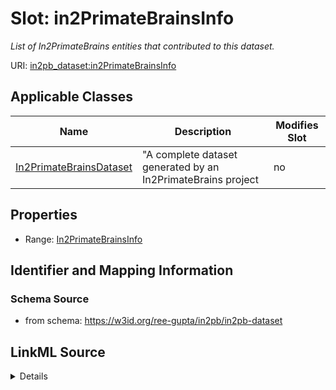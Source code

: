 # Slot: in2PrimateBrainsInfo


_List of In2PrimateBrains entities that contributed to this dataset._



URI: [in2pb_dataset:in2PrimateBrainsInfo](https://w3id.org/ree-gupta/in2pb/in2pb-datasetin2PrimateBrainsInfo)



<!-- no inheritance hierarchy -->




## Applicable Classes

| Name | Description | Modifies Slot |
| --- | --- | --- |
[In2PrimateBrainsDataset](In2PrimateBrainsDataset.md) | "A complete dataset generated by an In2PrimateBrains project |  no  |







## Properties

* Range: [In2PrimateBrainsInfo](In2PrimateBrainsInfo.md)





## Identifier and Mapping Information







### Schema Source


* from schema: https://w3id.org/ree-gupta/in2pb/in2pb-dataset




## LinkML Source

<details>
```yaml
name: in2PrimateBrainsInfo
description: List of In2PrimateBrains entities that contributed to this dataset.
from_schema: https://w3id.org/ree-gupta/in2pb/in2pb-dataset
rank: 1000
alias: in2PrimateBrainsInfo
domain_of:
- In2PrimateBrainsDataset
range: In2PrimateBrainsInfo

```
</details>